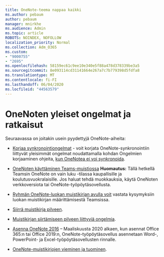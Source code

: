 ```yaml
---
title: OneNote-teema nappaa kaikki
ms.author: pebaum
author: pebaum
manager: mnirkhe
ms.audience: Admin
ms.topic: article
ROBOTS: NOINDEX, NOFOLLOW
localization_priority: Normal
ms.collection: Adm_O365
ms.custom:
- "9000755"
- "2695"
ms.openlocfilehash: 58159ec61c9ee10e340e5f88a478d378339be3a5
ms.sourcegitcommit: 8e093114cd31141664e267a7c7b779398d5fdfa8
ms.translationtype: MT
ms.contentlocale: fi-FI
ms.lasthandoff: 06/04/2020
ms.locfileid: "44563579"
---
```

# <a name="common-issues-and-resolutions-with-onenote"></a>OneNoten yleiset ongelmat ja ratkaisut

Seuraavassa on joitakin usein pyydettyjä OneNote-aiheita:

- [Korjaa synkronointiongelmat](https://support.office.com/article/299495ef-66d1-448f-90c1-b785a6968d45) - voit korjata OneNote-synkronointiin liittyvät yleisimmät ongelmat noudattamalla kohdan Ongelmien korjaaminen ohjeita, [kun OneNotea ei voi synkronoida](https://support.office.com/article/Fix-issues-when-you-can-t-sync-OneNote-299495ef-66d1-448f-90c1-b785a6968d45).

- [OneNoten käyttäminen Teams-muistiossa](https://support.microsoft.com/office/0ec78cc3-ba3b-4279-a88e-aa40af9865c2) **Huomautus:** Tällä hetkellä Teamsin OneNote on vain luku -tilassa kaupallisille ja koulutusvuokralaisille. Jos haluat tehdä muokkauksia, käytä OneNoten verkkoversiota tai OneNote-työpöytäsovellusta.

- [Ryhmän OneNote-luokan muistikirjan avulla voit](https://support.office.com/article/bd77f11f-27cd-4d41-bfbd-2b11799f1440) vastata kysymyksiin luokan muistikirjan määrittämisestä Teamsissa.

- [Siirrä muistikirja pilveen](https://support.office.com/article/d5c28b91-7b9c-45be-8f0c-529bdbba019a).

- [Muistikirjan siirtämiseen pilveen liittyviä ongelmia](https://support.office.com/article/70528107-11dc-4f3f-b695-b150059dfd78).

- [Asenna OneNote 2016](https://support.office.com/article/c08068d8-b517-4464-9ff2-132cb9c45c08) – Maaliskuusta 2020 alkaen, kun asennat Office 365:n tai Office 2019:n, OneNote-työpöytäsovellus asennetaan Word-, PowerPoint- ja Excel-työpöytäsovellusten rinnalle.

- [OneNote-muistikirjojen vieminen ja tuominen](https://support.office.com/article/a4b60da5-8f33-464e-b1ba-b95ce540f309).
